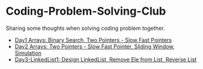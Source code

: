 # Coding-Problem-Solving-Club
Sharing some thoughts when solving coding problem together.

- [Day1 Arrays: Binary Search, Two Pointers - Slow Fast Pointers](Day1-Array.md)
- [Day2 Arrays: Two Pointers - Slow Fast Pointer, Sliding Window, Simulation](Day2-Array2.md)
- [Day3-LinkedList1: Design LinkedList, Remove Ele from List, Reverse List](Day3-LinkedList1)

